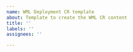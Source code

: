 ```yaml
---
name: WML Deployment CR template
about: Template to create the WML CR content
title: ''
labels: ''
assignees: ''

---
```



